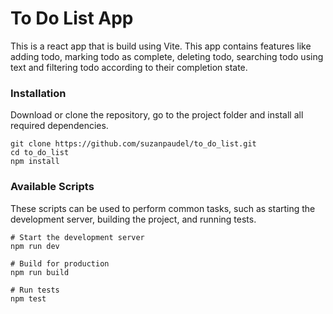 # To Do List App

This is a react app that is build using Vite. This app contains features like adding todo, marking todo as complete, deleting todo, searching todo using text and filtering todo according to their completion state.


### Installation

Download or clone the repository, go to the project folder and install all required dependencies.
```
git clone https://github.com/suzanpaudel/to_do_list.git
cd to_do_list
npm install
```

### Available Scripts
These scripts can be used to perform common tasks, such as starting the development server, building the project, and running tests.

```
# Start the development server
npm run dev

# Build for production
npm run build

# Run tests
npm test
```